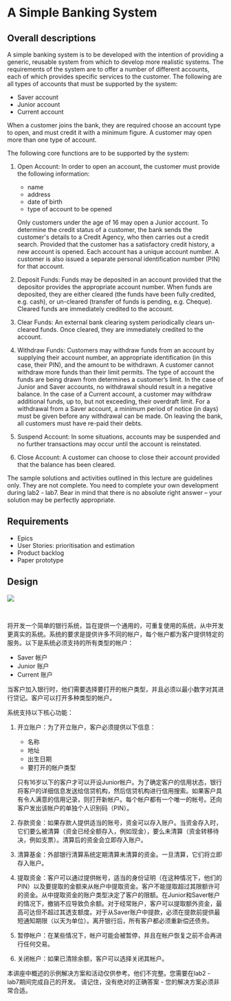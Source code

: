 # A Simple Banking System

## Overall descriptions

A simple banking system is to be developed with the intention of providing a generic, reusable system from which to develop more realistic systems. The requirements of the system are to offer a number of different accounts, each of which provides specific services to the customer. The following are all types of accounts that must be supported by the system: 

* Saver account 
* Junior account 
* Current account

When a customer joins the bank, they are required choose an account type to open, and must credit it with a minimum figure. A customer may open more than one type of account.

The following core functions are to be supported by the system: 
1. Open Account: In order to open an account, the customer must provide the following information: 

   * name 
   * address 
   * date of birth 
   * type of account to be opened 

   Only customers under the age of 16 may open a Junior account. To determine the credit status of a customer, the bank sends the customer's details to a Credit Agency, who then carries out a credit search. Provided that the customer has a satisfactory credit history, a new account is opened. Each account has a unique account number. A customer is also issued a separate personal identification number (PIN) for that account.

2. Deposit Funds: Funds may be deposited in an account provided that the depositor provides the appropriate account number. When funds are deposited, they are either cleared (the funds have been fully credited, e.g. cash), or un-cleared (transfer of funds is pending, e.g. Cheque). Cleared funds are immediately credited to the account.

3. Clear Funds: An external bank clearing system periodically clears un-cleared funds. Once cleared, they are immediately credited to the account.

4. Withdraw Funds: Customers may withdraw funds from an account by supplying their account number, an appropriate identification (in this case, their PIN), and the amount to be withdrawn. A customer cannot withdraw more funds than their limit permits. The type of account the funds are being drawn from determines a customer’s limit. In the case of Junior and Saver accounts, no withdrawal should result in a negative balance. In the case of a Current account, a customer may withdraw additional funds, up to, but not exceeding, their overdraft limit. For a withdrawal from a Saver account, a minimum period of notice (in days) must be given before any withdrawal can be made. On leaving the bank, all customers must have re-paid their debts.

5. Suspend Account: In some situations, accounts may be suspended and no further transactions may occur until the account is reinstated.

6. Close Account: A customer can choose to close their account provided that the balance has been cleared.

The sample solutions and activities outlined in this lecture are guidelines only. They are not complete. You need to complete your own development during lab2 - lab7.
Bear in mind that there is no absolute right answer – your solution may be perfectly appropriate.

## Requirements

* Epics
* User Stories: prioritisation and estimation
* Product backlog
* Paper prototype

## Design

![](https://ws1.sinaimg.cn/large/e67ea754ly1g2u15cnuedj20zd0qj78v.jpg)

​           	







将开发一个简单的银行系统，旨在提供一个通用的，可重复使用的系统，从中开发更真实的系统。系统的要求是提供许多不同的帐户，每个帐户都为客户提供特定的服务。以下是系统必须支持的所有类型的帐户：

 - Saver 帐户
 - Junior 账户
 - Current 账户

当客户加入银行时，他们需要选择要打开的帐户类型，并且必须以最小数字对其进行贷记。客户可以打开多种类型的帐户。

系统支持以下核心功能：

1. 开立账户：为了开立账户，客户必须提供以下信息：

   * 名称
   * 地址
   * 出生日期
   * 要打开的帐户类型

   只有16岁以下的客户才可以开设Junior帐户。为了确定客户的信用状态，银行将客户的详细信息发送给信贷机构，然后信贷机构进行信用搜索。如果客户具有令人满意的信用记录，则打开新帐户。每个帐户都有一个唯一的帐号。还向客户发出该帐户的单独个人识别码（PIN）。

2. 存款资金：如果存款人提供适当的账号，资金可以存入账户。当资金存入时，它们要么被清算（资金已经全额存入，例如现金），要么未清算（资金转移待决，例如支票）。清算后的资金会立即存入账户。

3. 清算基金：外部银行清算系统定期清算未清算的资金。一旦清算，它们将立即存入账户。

4. 提取资金：客户可以通过提供帐号，适当的身份证明（在这种情况下，他们的PIN）以及要提取的金额来从帐户中提取资金。客户不能提取超过其限额许可的资金。从中提取资金的账户类型决定了客户的限额。在Junior和Saver帐户的情况下，撤销不应导致负余额。对于经常账户，客户可以提取额外资金，最高可达但不超过其透支额度。对于从Saver账户中提款，必须在提款前提供最短通知期限（以天为单位）。离开银行后，所有客户都必须重新偿还债务。

5. 暂停帐户：在某些情况下，帐户可能会被暂停，并且在帐户恢复之前不会再进行任何交易。

6. 关闭帐户：如果已清除余额，客户可以选择关闭其帐户。

本讲座中概述的示例解决方案和活动仅供参考。他们不完整。您需要在lab2  -  lab7期间完成自己的开发。
请记住，没有绝对的正确答案 - 您的解决方案必须非常合适。